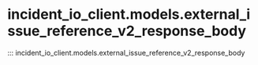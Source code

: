 # incident_io_client.models.external_issue_reference_v2_response_body

::: incident_io_client.models.external_issue_reference_v2_response_body
